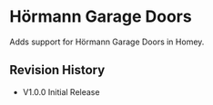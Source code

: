 # Hörmann Garage Doors

Adds support for Hörmann Garage Doors in Homey.


## Revision History

* V1.0.0
Initial Release
